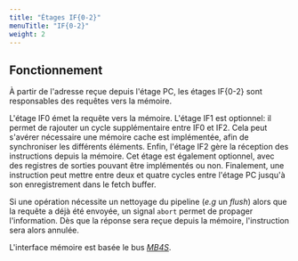 ```yaml
---
title: "Étages IF{0-2}"
menuTitle: "IF{0-2}"
weight: 2
---
```



## Fonctionnement

À partir de l'adresse reçue depuis l'étage PC, les étages IF{0-2} sont responsables des requêtes vers la mémoire.

L'étage IF0 émet la requête vers la mémoire.
L'étage IF1 est optionnel: il permet de rajouter un cycle supplémentaire entre IF0 et IF2.
Cela peut s'avérer nécessaire une mémoire cache est implémentée, afin de synchroniser les différents éléments.
Enfin, l'étage IF2 gère la réception des instructions depuis la mémoire.
Cet étage est également optionnel, avec des registres de sorties pouvant être implémentés ou non.
Finalement, une instruction peut mettre entre deux et quatre cycles entre l'étage PC jusqu'à son enregistrement dans le fetch buffer.

Si une opération nécessite un nettoyage du pipeline (*e.g* un *flush*) alors que la requête a déjà été envoyée, un signal `abort` permet de propager l'information.
Dès que la réponse sera reçue depuis la mémoire, l'instruction sera alors annulée.

L'interface mémoire est basée le bus [*MB4S*](/doc/hw/common/mb4s/).

